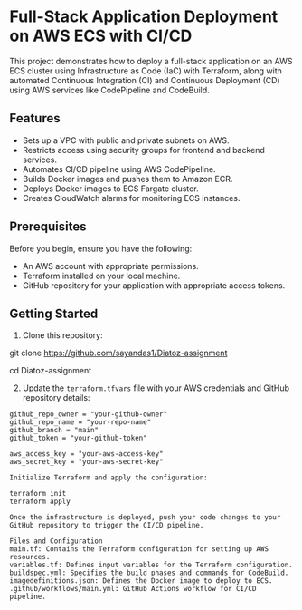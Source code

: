 # Full-Stack Application Deployment on AWS ECS with CI/CD

This project demonstrates how to deploy a full-stack application on an AWS ECS cluster using Infrastructure as Code (IaC) with Terraform, along with automated Continuous Integration (CI) and Continuous Deployment (CD) using AWS services like CodePipeline and CodeBuild.

## Features

- Sets up a VPC with public and private subnets on AWS.
- Restricts access using security groups for frontend and backend services.
- Automates CI/CD pipeline using AWS CodePipeline.
- Builds Docker images and pushes them to Amazon ECR.
- Deploys Docker images to ECS Fargate cluster.
- Creates CloudWatch alarms for monitoring ECS instances.

## Prerequisites

Before you begin, ensure you have the following:

- An AWS account with appropriate permissions.
- Terraform installed on your local machine.
- GitHub repository for your application with appropriate access tokens.

## Getting Started

1. Clone this repository:

git clone https://github.com/sayandas1/Diatoz-assignment

cd Diatoz-assignment

2. Update the `terraform.tfvars` file with your AWS credentials and GitHub repository details:

```hcl
github_repo_owner = "your-github-owner"
github_repo_name = "your-repo-name"
github_branch = "main"
github_token = "your-github-token"

aws_access_key = "your-aws-access-key"
aws_secret_key = "your-aws-secret-key"

Initialize Terraform and apply the configuration:

terraform init
terraform apply

Once the infrastructure is deployed, push your code changes to your GitHub repository to trigger the CI/CD pipeline.

Files and Configuration
main.tf: Contains the Terraform configuration for setting up AWS resources.
variables.tf: Defines input variables for the Terraform configuration.
buildspec.yml: Specifies the build phases and commands for CodeBuild.
imagedefinitions.json: Defines the Docker image to deploy to ECS.
.github/workflows/main.yml: GitHub Actions workflow for CI/CD pipeline.